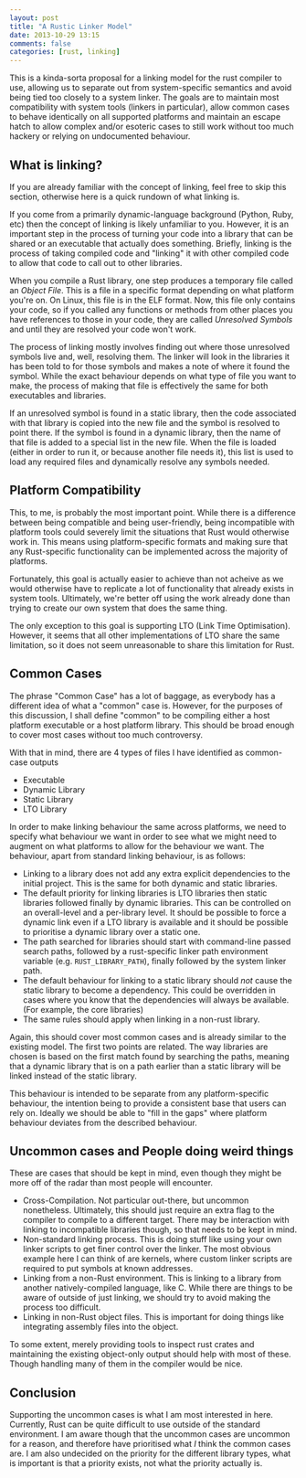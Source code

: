 ```yaml
---
layout: post
title: "A Rustic Linker Model"
date: 2013-10-29 13:15
comments: false
categories: [rust, linking]
---
```


This is a kinda-sorta proposal for a linking model for the rust compiler to use, allowing us to
separate out from system-specific semantics and avoid being tied too closely to a system linker.
The goals are to maintain most compatibility with system tools (linkers in particular), allow
common cases to behave identically on all supported platforms and maintain an escape hatch to allow
complex and/or esoteric cases to still work without too much hackery or relying on undocumented
behaviour.

<!-- More -->

## What is linking?

If you are already familiar with the concept of linking, feel free to skip this section, otherwise
here is a quick rundown of what linking is.

If you come from a primarily dynamic-language background (Python, Ruby, etc) then the concept of
linking is likely unfamiliar to you. However, it is an important step in the process of turning
your code into a library that can be shared or an executable that actually does something. Briefly,
linking is the process of taking compiled code and "linking" it with other compiled code to allow
that code to call out to other libraries.

When you compile a Rust library, one step produces a temporary file called an *Object File*. This
is a file in a specific format depending on what platform you're on. On Linux, this file is in the
ELF format. Now, this file only contains your code, so if you called any functions or methods from
other places you have references to those in your code, they are called *Unresolved Symbols* and
until they are resolved your code won't work.

The process of linking mostly involves finding out where those unresolved symbols live and, well,
resolving them. The linker will look in the libraries it has been told to for those symbols and
makes a note of where it found the symbol. While the exact behaviour depends on what type of file
you want to make, the process of making that file is effectively the same for both executables and
libraries.

If an unresolved symbol is found in a static library, then the code associated with that library is
copied into the new file and the symbol is resolved to point there. If the symbol is found in
a dynamic library, then the name of that file is added to a special list in the new file. When the
file is loaded (either in order to run it, or because another file needs it), this list is used to
load any required files and dynamically resolve any symbols needed.

## Platform Compatibility

This, to me, is probably the most important point. While there is a difference between being
compatible and being user-friendly, being incompatible with platform tools could severely limit the
situations that Rust would otherwise work in. This means using platform-specific formats and making
sure that any Rust-specific functionality can be implemented across the majority of platforms.

Fortunately, this goal is actually easier to achieve than not acheive as we would otherwise have to
replicate a lot of functionality that already exists in system tools. Ultimately, we're better off
using the work already done than trying to create our own system that does the same thing.

The only exception to this goal is supporting LTO (Link Time Optimisation). However, it seems that
all other implementations of LTO share the same limitation, so it does not seem unreasonable to
share this limitation for Rust.

## Common Cases

The phrase "Common Case" has a lot of baggage, as everybody has a different idea of what a "common"
case is. However, for the purposes of this discussion, I shall define "common" to be compiling
either a host platform executable or a host platform library. This should be broad enough to cover
most cases without too much controversy.

With that in mind, there are 4 types of files I have identified as common-case outputs

* Executable
* Dynamic Library
* Static Library
* LTO Library

In order to make linking behaviour the same across platforms, we need to specify what behaviour we
want in order to see what we might need to augment on what platforms to allow for the behaviour we
want. The behaviour, apart from standard linking behaviour, is as follows:

* Linking to a library does not add any extra explicit dependencies to the initial project. This is
  the same for both dynamic and static libraries.
* The default priority for linking libraries is LTO libraries then static libraries followed
  finally by dynamic libraries. This can be controlled on an overall-level and a per-library level.
  It should be possible to force a dynamic link even if a LTO library is available and it should be
  possible to prioritise a dynamic library over a static one.
* The path searched for libraries should start with command-line passed search paths, followed by
  a rust-specific linker path environment variable (e.g. `RUST_LIBRARY_PATH`), finally followed by
  the system linker path.
* The default behaviour for linking to a static library should *not* cause the static library to
  become a dependency. This could be overridden in cases where you know that the dependencies will
  always be available. (For example, the core libraries)
* The same rules should apply when linking in a non-rust library.

Again, this should cover most common cases and is already similar to the existing model. The first
two points are related. The way libraries are chosen is based on the first match found by searching
the paths, meaning that a dynamic library that is on a path earlier than a static library will be
linked instead of the static library.

This behaviour is intended to be separate from any platform-specific behaviour, the intention being
to provide a consistent base that users can rely on. Ideally we should be able to "fill in the
gaps" where platform behaviour deviates from the described behaviour.

## Uncommon cases and People doing weird things

These are cases that should be kept in mind, even though they might be more off of the radar than
most people will encounter.

* Cross-Compilation. Not particular out-there, but uncommon nonetheless. Ultimately, this should
  just require an extra flag to the compiler to compile to a different target. There may be
  interaction with linking to incompatible libraries though, so that needs to be kept in mind.
* Non-standard linking process. This is doing stuff like using your own linker scripts to get finer
  control over the linker. The most obvious example here I can think of are kernels, where custom
  linker scripts are required to put symbols at known addresses.
* Linking from a non-Rust environment. This is linking to a library from another natively-compiled
  language, like C. While there are things to be aware of outside of just linking, we should try to
  avoid making the process too difficult.
* Linking in non-Rust object files. This is important for doing things like integrating assembly
  files into the object.

To some extent, merely providing tools to inspect rust crates and maintaining the existing
object-only output should help with most of these. Though handling many of them in the compiler
would be nice.

## Conclusion

Supporting the uncommon cases is what I am most interested in here. Currently, Rust can be quite
difficult to use outside of the standard environment. I am aware though that the uncommon cases are
uncommon for a reason, and therefore have prioritised what *I* think the common cases are. I am
also undecided on the priority for the different library types, what is important is that
a priority exists, not what the priority actually is.
